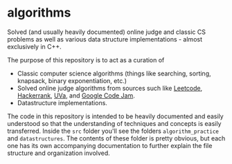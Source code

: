 # algorithms

Solved (and usually heavily documented) online judge and classic CS problems as well as
various data structure implementations - almost exclusively in C++.

The purpose of this repository is to act as a curation of

 - Classic computer science algorithms (things like searching, sorting, knapsack,
   binary exponentiation, etc.)
 - Solved online judge algorithms from sources such like [Leetcode](https://leetcode.com),
   [Hackerrank](https://www.hackerrank.com/), [UVa](https://uva.onlinejudge.org),
   and [Google Code Jam](http://code.google.com/codejam/).
 - Datastructure implementations.

The code in this repository is intended to be heavily documented and easily understood so that
the understanding of techniques and concepts is easily transferred. Inside the `src` folder you'll
see the folders `algorithm_practice` and `datastructures`. The contents of these folder is pretty
obvious, but each one has its own accompanying documentation to further explain the file structure and
organization involved. 
